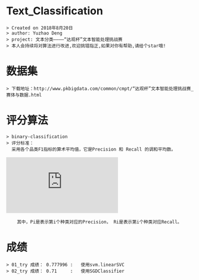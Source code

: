 # Text_Classification

    > Created on 2018年8月20日
    > author: Yuzhao Deng
    > project: 文本分类————“达观杯”文本智能处理挑战赛
    > 本人会持续将对算法进行改进,欢迎挑错指正,如果对你有帮助,请给个star哦!

# 数据集
    > 下载地址：http://www.pkbigdata.com/common/cmpt/“达观杯”文本智能处理挑战赛_赛体与数据.html

# 评分算法
    > binary-classification
    > 评分标准：
      采用各个品类F1指标的算术平均值，它是Precision 和 Recall 的调和平均数。

  ![image](https://latex.codecogs.com/gif.latex?%3CF1%3E%3D%5Cfrac%7B1%7D%7Bn%7D%20%5Csum_%7Bi%7D%5E%7Bn%7DF1_i%3D%5Cfrac%7B1%7D%7Bn%7D%5Csum_%7Bi%7D%5E%7Bn%7D%5Cfrac%7B2%5Ccdot%20P_i%5Ccdot%20R_i%7D%7BP_i&plus;R_i%7D)

        其中，Pi是表示第i个种类对应的Precision， Ri是表示第i个种类对应Recall。

# 成绩

    > 01_try 成绩： 0.777996 :   使用svm.linearSVC
    > 02_try 成绩： 0.71     :   使用SGDClassifier
